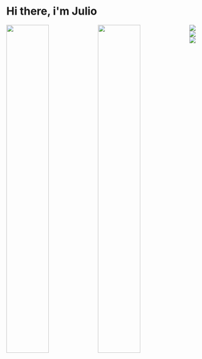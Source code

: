 # Hi there, i'm Julio 

<img align="left" width="47%" src="https://github-readme-stats.vercel.app/api?username=JulioRios15&show_icons=true&theme=radical"/>

<img align="left" width="47%" src="https://github-readme-stats.vercel.app/api/top-langs/?username=juliorios15&layout=compact)](https://github.com/anuraghazra/github-readme-stats"/>

<img align="left" src="https://img.shields.io/badge/node.js-6DA55F?style=for-the-badge&logo=node.js&logoColor=white"/>
<img align="left" src="https://img.shields.io/badge/express.js-%23404d59.svg?style=for-the-badge&logo=express&logoColor=%2361DAFB"/>
<img src="https://img.shields.io/badge/typescript-%23007ACC.svg?style=for-the-badge&logo=typescript&logoColor=white" />




